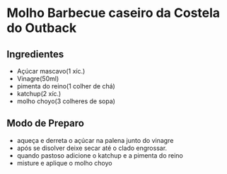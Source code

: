 # Molho Barbecue caseiro da Costela do Outback

## Ingredientes

- Açúcar mascavo(1 xíc.)
- Vinagre(50ml)
- pimenta do reino(1 colher de chá)
- katchup(2 xíc.)
- molho choyo(3 colheres de sopa)

## Modo de Preparo

- aqueça e derreta o açúcar na palena junto do vinagre
- após se disolver deixe secar até o clado engrossar.
- quando pastoso adicione o katchup e a pimenta do reino
- misture e aplique o molho choyo